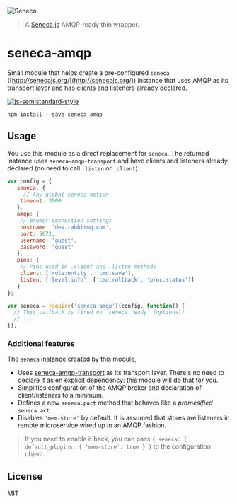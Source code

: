 ![Seneca](http://senecajs.org/files/assets/seneca-logo.png)

> A [Seneca.js][1] AMQP-ready thin wrapper.

# seneca-amqp
Small module that helps create a pre-configured `seneca` ([http://senecajs.org/](http://senecajs.org/)) instance that uses AMQP as its transport layer and has clients and listeners already declared.

[![js-semistandard-style](https://cdn.rawgit.com/flet/semistandard/master/badge.svg)](https://github.com/Flet/semistandard)

```
npm install --save seneca-amqp
```

## Usage
You use this module as a direct replacement for `seneca`. The returned instance uses `seneca-amqp-transport` and have clients and listeners already declared (no need to call `.listen` or `.client`).

```javascript
var config = {
   seneca: {
     // Any global seneca option
    timeout: 3000
   },
   amqp: {
    // Broker connection settings
    hostname: 'dev.rabbitmq.com',
    port: 5672,
    username: 'guest',
    password: 'guest'
   },
   pins: {
    // Pins used in .client and .listen methods
    client: ['role:entity', 'cmd:save'],
    listen: ['level:info', ['cmd:rollback', 'proc:status']]
   }
};

var seneca = require('seneca-amqp')(config, function() {
  // This callback is fired on `seneca.ready` (optional)
  // ...
});
```

### Additional features
The `seneca` instance created by this module,
- Uses [seneca-amqp-transport](https://github.com/disintegrator/seneca-amqp-transport) as its transport layer. There's no need to declare it as en explicit dependency: this module will do that for you.
- Simplifies configuration of the AMQP broker and declaration of client/listeners to a minimum.
- Defines a new `seneca.pact` method that behaves like a _promesified_ `seneca.act`.
- Disables `'mem-store'` by default. It is assumed that stores are listeners in remote microservice wired up in an AMQP fashion.

> If you need to enable it back, you can pass `{ seneca: { default_plugins: { 'mem-store': true } }` to the configuration object.

## License
MIT

[1]: http://senecajs.org/
